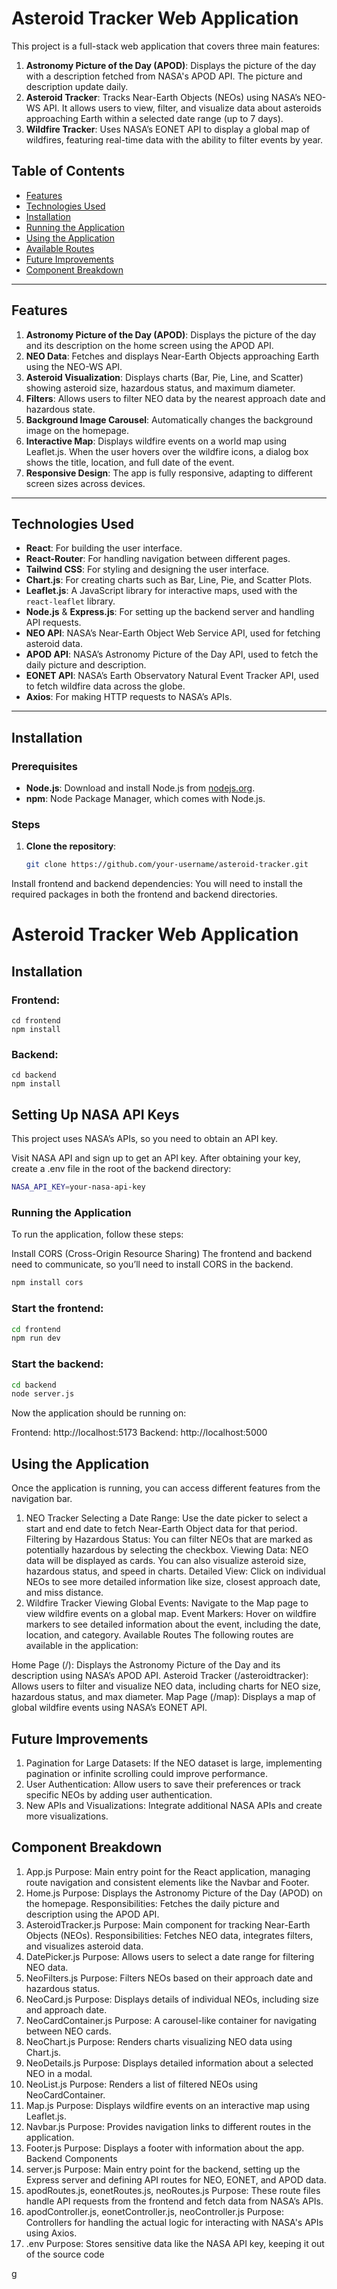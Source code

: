 # Asteroid Tracker Web Application

This project is a full-stack web application that covers three main features:

1. **Astronomy Picture of the Day (APOD)**: Displays the picture of the day with a description fetched from NASA's APOD API. The picture and description update daily.
2. **Asteroid Tracker**: Tracks Near-Earth Objects (NEOs) using NASA’s NEO-WS API. It allows users to view, filter, and visualize data about asteroids approaching Earth within a selected date range (up to 7 days).
3. **Wildfire Tracker**: Uses NASA’s EONET API to display a global map of wildfires, featuring real-time data with the ability to filter events by year.

## Table of Contents
- [Features](#features)
- [Technologies Used](#technologies-used)
- [Installation](#installation)
- [Running the Application](#running-the-application)
- [Using the Application](#using-the-application)
- [Available Routes](#available-routes)
- [Future Improvements](#future-improvements)
- [Component Breakdown](#component-breakdown)

---

## Features

1. **Astronomy Picture of the Day (APOD)**: Displays the picture of the day and its description on the home screen using the APOD API.
2. **NEO Data**: Fetches and displays Near-Earth Objects approaching Earth using the NEO-WS API.
3. **Asteroid Visualization**: Displays charts (Bar, Pie, Line, and Scatter) showing asteroid size, hazardous status, and maximum diameter.
4. **Filters**: Allows users to filter NEO data by the nearest approach date and hazardous state.
5. **Background Image Carousel**: Automatically changes the background image on the homepage.
6. **Interactive Map**: Displays wildfire events on a world map using Leaflet.js. When the user hovers over the wildfire icons, a dialog box shows the title, location, and full date of the event.
7. **Responsive Design**: The app is fully responsive, adapting to different screen sizes across devices.

---

## Technologies Used

- **React**: For building the user interface.
- **React-Router**: For handling navigation between different pages.
- **Tailwind CSS**: For styling and designing the user interface.
- **Chart.js**: For creating charts such as Bar, Line, Pie, and Scatter Plots.
- **Leaflet.js**: A JavaScript library for interactive maps, used with the `react-leaflet` library.
- **Node.js** & **Express.js**: For setting up the backend server and handling API requests.
- **NEO API**: NASA’s Near-Earth Object Web Service API, used for fetching asteroid data.
- **APOD API**: NASA’s Astronomy Picture of the Day API, used to fetch the daily picture and description.
- **EONET API**: NASA’s Earth Observatory Natural Event Tracker API, used to fetch wildfire data across the globe.
- **Axios**: For making HTTP requests to NASA’s APIs.

---

## Installation

### Prerequisites

- **Node.js**: Download and install Node.js from [nodejs.org](https://nodejs.org/).
- **npm**: Node Package Manager, which comes with Node.js.

### Steps

1. **Clone the repository**:
   ```bash
   git clone https://github.com/your-username/asteroid-tracker.git
Install frontend and backend dependencies: You will need to install the required packages in both the frontend and backend directories.

# Asteroid Tracker Web Application

## Installation

### Frontend:
    cd frontend
    npm install
  
### Backend:

    cd backend
    npm install
    
## Setting Up NASA API Keys
This project uses NASA’s APIs, so you need to obtain an API key.

Visit NASA API and sign up to get an API key.
After obtaining your key, create a .env file in the root of the backend directory:
```bash
NASA_API_KEY=your-nasa-api-key
```
### Running the Application
To run the application, follow these steps:

Install CORS (Cross-Origin Resource Sharing)
The frontend and backend need to communicate, so you’ll need to install CORS in the backend.

```bash
npm install cors
```

### Start the frontend:
```bash
cd frontend
npm run dev
```
### Start the backend:
```bash
cd backend
node server.js
```
Now the application should be running on:

Frontend: http://localhost:5173
Backend: http://localhost:5000
## Using the Application
Once the application is running, you can access different features from the navigation bar.

1. NEO Tracker
Selecting a Date Range: Use the date picker to select a start and end date to fetch Near-Earth Object data for that period.
Filtering by Hazardous Status: You can filter NEOs that are marked as potentially hazardous by selecting the checkbox.
Viewing Data: NEO data will be displayed as cards. You can also visualize asteroid size, hazardous status, and speed in charts.
Detailed View: Click on individual NEOs to see more detailed information like size, closest approach date, and miss distance.
2. Wildfire Tracker
Viewing Global Events: Navigate to the Map page to view wildfire events on a global map.
Event Markers: Hover on wildfire markers to see detailed information about the event, including the date, location, and category.
Available Routes
The following routes are available in the application:

Home Page (/): Displays the Astronomy Picture of the Day and its description using NASA’s APOD API.
Asteroid Tracker (/asteroidtracker): Allows users to filter and visualize NEO data, including charts for NEO size, hazardous status, and max diameter.
Map Page (/map): Displays a map of global wildfire events using NASA’s EONET API.

## Future Improvements
1) Pagination for Large Datasets: If the NEO dataset is large, implementing pagination or infinite scrolling could improve performance.
2) User Authentication: Allow users to save their preferences or track specific NEOs by adding user authentication.
3) New APIs and Visualizations: Integrate additional NASA APIs and create more visualizations.

## Component Breakdown
1. App.js
Purpose: Main entry point for the React application, managing route navigation and consistent elements like the Navbar and Footer.
2. Home.js
Purpose: Displays the Astronomy Picture of the Day (APOD) on the homepage.
Responsibilities: Fetches the daily picture and description using the APOD API.
3. AsteroidTracker.js
Purpose: Main component for tracking Near-Earth Objects (NEOs).
Responsibilities: Fetches NEO data, integrates filters, and visualizes asteroid data.
4. DatePicker.js
Purpose: Allows users to select a date range for filtering NEO data.
5. NeoFilters.js
Purpose: Filters NEOs based on their approach date and hazardous status.
6. NeoCard.js
Purpose: Displays details of individual NEOs, including size and approach date.
7. NeoCardContainer.js
Purpose: A carousel-like container for navigating between NEO cards.
8. NeoChart.js
Purpose: Renders charts visualizing NEO data using Chart.js.
9. NeoDetails.js
Purpose: Displays detailed information about a selected NEO in a modal.
10. NeoList.js
Purpose: Renders a list of filtered NEOs using NeoCardContainer.
11. Map.js
Purpose: Displays wildfire events on an interactive map using Leaflet.js.
12. Navbar.js
Purpose: Provides navigation links to different routes in the application.
13. Footer.js
Purpose: Displays a footer with information about the app.
Backend Components
14. server.js
Purpose: Main entry point for the backend, setting up the Express server and defining API routes for NEO, EONET, and APOD data.
15. apodRoutes.js, eonetRoutes.js, neoRoutes.js
Purpose: These route files handle API requests from the frontend and fetch data from NASA’s APIs.
16. apodController.js, eonetController.js, neoController.js
Purpose: Controllers for handling the actual logic for interacting with NASA's APIs using Axios.
17. .env
Purpose: Stores sensitive data like the NASA API key, keeping it out of the source code


g